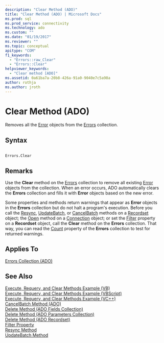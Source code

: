 ```yaml
---
description: "Clear Method (ADO)"
title: "Clear Method (ADO) | Microsoft Docs"
ms.prod: sql
ms.prod_service: connectivity
ms.technology: ado
ms.custom: ""
ms.date: "01/19/2017"
ms.reviewer: ""
ms.topic: conceptual
apitype: "COM"
f1_keywords: 
  - "Errors::raw_Clear"
  - "Errors::Clear"
helpviewer_keywords: 
  - "Clear method [ADO]"
ms.assetid: 0a61ba7a-20b8-426a-91a0-9040e7c5a98a
author: rothja
ms.author: jroth
---
```

# Clear Method (ADO)
Removes all the [Error](./error-object.md) objects from the [Errors](./errors-collection-ado.md) collection.  
  
## Syntax  
  
```  
  
Errors.Clear  
```  
  
## Remarks  
 Use the **Clear** method on the [Errors](./errors-collection-ado.md) collection to remove all existing [Error](./error-object.md) objects from the collection. When an error occurs, ADO automatically clears the **Errors** collection and fills it with **Error** objects based on the new error.  
  
 Some properties and methods return warnings that appear as **Error** objects in the **Errors** collection but do not halt a program's execution. Before you call the [Resync](./resync-method.md), [UpdateBatch](./updatebatch-method.md), or [CancelBatch](./cancelbatch-method-ado.md) methods on a [Recordset](./recordset-object-ado.md) object; the [Open](./open-method-ado-connection.md) method on a [Connection](./connection-object-ado.md) object; or set the [Filter](./filter-property.md) property on a **Recordset** object, call the **Clear** method on the **Errors** collection. That way, you can read the [Count](./count-property-ado.md) property of the **Errors** collection to test for returned warnings.  
  
## Applies To  
 [Errors Collection (ADO)](./errors-collection-ado.md)  
  
## See Also  
 [Execute, Requery, and Clear Methods Example (VB)](./execute-requery-and-clear-methods-example-vb.md)   
 [Execute, Requery, and Clear Methods Example (VBScript)](./execute-requery-and-clear-methods-example-vbscript.md)   
 [Execute, Requery, and Clear Methods Example (VC++)](./execute-requery-and-clear-methods-example-vc.md)   
 [CancelBatch Method (ADO)](./cancelbatch-method-ado.md)   
 [Delete Method (ADO Fields Collection)](./delete-method-ado-fields-collection.md)   
 [Delete Method (ADO Parameters Collection)](./delete-method-ado-parameters-collection.md)   
 [Delete Method (ADO Recordset)](./delete-method-ado-recordset.md)   
 [Filter Property](./filter-property.md)   
 [Resync Method](./resync-method.md)   
 [UpdateBatch Method](./updatebatch-method.md)